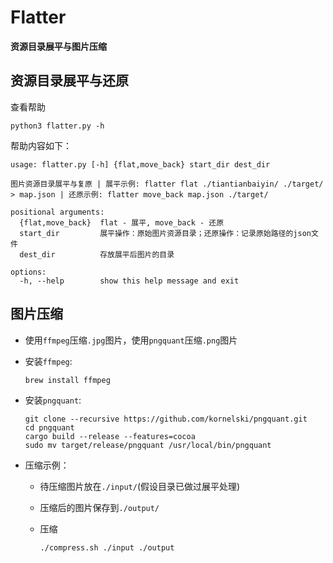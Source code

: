 # Flatter

**资源目录展平与图片压缩**

## 资源目录展平与还原

查看帮助

```shell
python3 flatter.py -h
```

帮助内容如下：

```
usage: flatter.py [-h] {flat,move_back} start_dir dest_dir

图片资源目录展平与复原 | 展平示例: flatter flat ./tiantianbaiyin/ ./target/ > map.json | 还原示例: flatter move_back map.json ./target/

positional arguments:
  {flat,move_back}  flat - 展平, move_back - 还原
  start_dir         展平操作：原始图片资源目录；还原操作：记录原始路径的json文件
  dest_dir          存放展平后图片的目录

options:
  -h, --help        show this help message and exit
```

## 图片压缩

* 使用`ffmpeg`压缩`.jpg`图片，使用`pngquant`压缩`.png`图片

* 安装`ffmpeg`:

  ```shell
  brew install ffmpeg
  ```

* 安装`pngquant`:

  ```shell
  git clone --recursive https://github.com/kornelski/pngquant.git
  cd pngquant
  cargo build --release --features=cocoa
  sudo mv target/release/pngquant /usr/local/bin/pngquant
  ```

* 压缩示例：

  * 待压缩图片放在`./input/`(假设目录已做过展平处理)

  * 压缩后的图片保存到`./output/`

  * 压缩

    ```shell
    ./compress.sh ./input ./output
    ```

    
